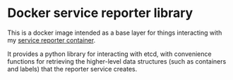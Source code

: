 # Docker service reporter library 

This is a docker image intended as a base layer for things interacting with my
[service reporter container](https://github.com/csmith/docker-service-reporter).

It provides a python library for interacting with etcd, with convenience
functions for retrieving the higher-level data structures (such as containers
and labels) that the reporter service creates.

